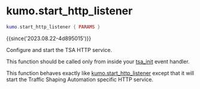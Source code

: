 # kumo.start_http_listener

```lua
kumo.start_http_listener { PARAMS }
```

{{since('2023.08.22-4d895015')}}

Configure and start the TSA HTTP service.

This function should be called only from inside your
[tsa_init](../events/tsa_init.md) event handler.

This function behaves exactly like
[kumo.start_http_listener](../kumo/start_http_listener/index.md) except that it will
start the Traffic Shaping Automation specific HTTP service.
